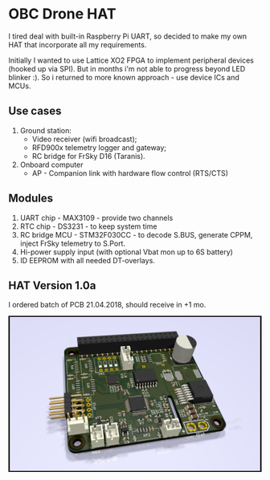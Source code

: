 OBC Drone HAT
=============

I tired deal with built-in Raspberry Pi UART,
so decided to make my own HAT that incorporate all my requirements.

Initially I wanted to use Lattice XO2 FPGA to implement peripheral devices (hooked up via SPI).
But in months i'm not able to progress beyond LED blinker :).
So i returned to more known approach - use device ICs and MCUs.


Use cases
---------

1. Ground station:
   * Video receiver (wifi broadcast);
   * RFD900x telemetry logger and gateway;
   * RC bridge for FrSky D16 (Taranis).
2. Onboard computer
   * AP - Companion link with hardware flow control (RTS/CTS)


Modules
-------

1. UART chip - MAX3109 - provide two channels
2. RTC chip - DS3231 - to keep system time
3. RC bridge MCU - STM32F030CC - to decode S.BUS, generate CPPM, inject FrSky telemetry to S.Port.
4. Hi-power supply input (with optional Vbat mon up to 6S battery)
5. ID EEPROM with all needed DT-overlays.


HAT Version 1.0a
----------------

I ordered batch of PCB 21.04.2018, should receive in +1 mo.

![3D render](3d-render-pcb-v1.0a.png)
